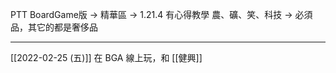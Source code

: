 PTT BoardGame版 → 精華區 → 1.21.4 有心得教學
農、礦、笑、科技 → 必須品，其它的都是奢侈品

---

[[2022-02-25 (五)]] 在 BGA 線上玩，和 [[健興]]